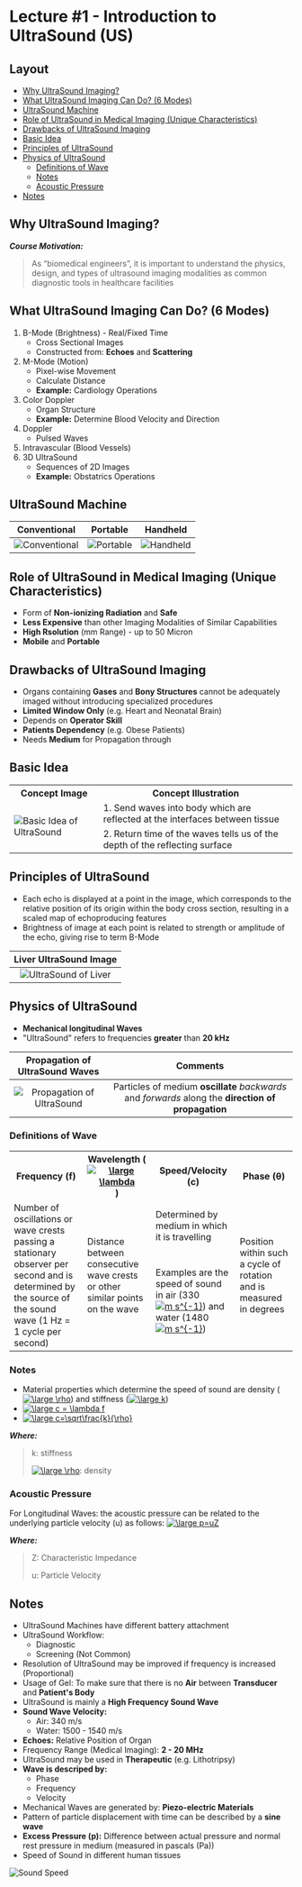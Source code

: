 # Lecture #1 - Introduction to UltraSound (US)

## Layout
* <a href="#A"> Why UltraSound Imaging? </a>
* <a href="#B"> What UltraSound Imaging Can Do? (6 Modes) </a>
* <a href="#C"> UltraSound Machine </a>
* <a href="#D"> Role of UltraSound in Medical Imaging (Unique Characteristics) </a>
* <a href="#E"> Drawbacks of UltraSound Imaging </a>
* <a href="#F"> Basic Idea </a>
* <a href="#G"> Principles of UltraSound </a>
* <a href="#H"> Physics of UltraSound </a>
  * <a href="#J"> Definitions of Wave </a>
  * <a href="#K"> Notes </a>
  * <a href="#L"> Acoustic Pressure </a>
* <a href="#M"> Notes </a>

<h2 id="A"> Why UltraSound Imaging? </h2>

***Course Motivation:***
> As “biomedical engineers”, it is important to understand the physics, design, and types of ultrasound imaging modalities as common diagnostic tools in healthcare facilities

<h2 id="B"> What UltraSound Imaging Can Do? (6 Modes) </h2>

1. B-Mode (Brightness) - Real/Fixed Time
   * Cross Sectional Images
   * Constructed from: **Echoes** and **Scattering**
2. M-Mode (Motion)
   * Pixel-wise Movement
   * Calculate Distance
   * **Example:** Cardiology Operations
3. Color Doppler
   * Organ Structure
   * **Example:** Determine Blood Velocity and Direction
4. Doppler
   * Pulsed Waves
5. Intravascular (Blood Vessels)
6. 3D UltraSound
   * Sequences of 2D Images
   * **Example:** Obstatrics Operations

<h2 id="C"> UltraSound Machine </h2>

Conventional | Portable | Handheld |
:-----------:|:--------:|:--------:|
![Conventional](https://github.com/mostafa20223/SBME-4th-Year-2nd-Term-/blob/main/Equipment/Dr-Ehab/imgs/Lec1/Conventional.png) | ![Portable](https://github.com/mostafa20223/SBME-4th-Year-2nd-Term-/blob/main/Equipment/Dr-Ehab/imgs/Lec1/Portable.png) | ![Handheld](https://github.com/mostafa20223/SBME-4th-Year-2nd-Term-/blob/main/Equipment/Dr-Ehab/imgs/Lec1/Handheld.png) |

<h2 id="D"> Role of UltraSound in Medical Imaging (Unique Characteristics) </h2>

* Form of **Non-ionizing Radiation** and **Safe**
* **Less Expensive** than other Imaging Modalities of Similar Capabilities
* **High Rsolution** (mm Range) - up to 50 Micron
* **Mobile** and **Portable**

<h2 id="E"> Drawbacks of UltraSound Imaging </h2>

* Organs containing **Gases** and **Bony Structures** cannot be adequately imaged without introducing specialized procedures
* **Limited Window Only** (e.g. Heart and Neonatal Brain)
* Depends on **Operator Skill**
* **Patients Dependency** (e.g. Obese Patients)
* Needs **Medium** for Propagation through

<h2 id="F"> Basic Idea </h2>

<table>
   <th> Concept Image</th>
   <th> Concept Illustration</th>
   <tr>
      <td rowspan=2> <img src="https://github.com/mostafa20223/SBME-4th-Year-2nd-Term-/blob/main/Equipment/Dr-Ehab/imgs/Lec1/Basic.png" alt="Basic Idea of UltraSound"/> </td>
      <td> 1. Send waves into body which are reflected at the interfaces between tissue </td>
   </tr>
   <tr>
      <td> 2. Return time of the waves tells us of the depth of the reflecting surface </td>
   </tr>
</table>

<h2 id="G"> Principles of UltraSound </h2>

* Each echo is displayed at a point in the image, which corresponds to the relative position of its origin within the body cross section, resulting in a scaled map of echoproducing features
* Brightness of image at each point is related to strength or amplitude of the echo, giving rise to term B-Mode

Liver UltraSound Image |
:---------------------:|
![UltraSound of Liver](https://github.com/mostafa20223/SBME-4th-Year-2nd-Term-/blob/main/Equipment/Dr-Ehab/imgs/Lec1/Liver.png) |

<h2 id="H"> Physics of UltraSound </h2>

* **Mechanical longitudinal Waves**
* "UltraSound" refers to frequencies **greater** than **20 kHz**

Propagation of UltraSound Waves | Comments |
:------------------------------:|:--------:|
![Propagation of UltraSound](https://github.com/mostafa20223/SBME-4th-Year-2nd-Term-/blob/main/Equipment/Dr-Ehab/imgs/Lec1/Propagation.PNG) | Particles of medium **oscillate** *backwards* and *forwards* along the **direction of propagation** |

<h3 id="J"> Definitions of Wave </h3>

<table>
   <th> Frequency (f) </th>
   <th> Wavelength (<a href="https://www.codecogs.com/eqnedit.php?latex=\inline&space;\large&space;\lambda" target="_blank"><img src="https://latex.codecogs.com/gif.latex?\inline&space;\large&space;\lambda" title="\large \lambda" /></a>) </th>
   <th> Speed/Velocity (c) </th>
   <th> Phase (θ) </th>
   <tr>
      <td rowspan = 2> Number of oscillations or wave crests passing a stationary observer per second and is determined by the source of the sound wave (1 Hz = 1 cycle per second) </td>
      <td rowspan = 2> Distance between consecutive wave crests or other similar points on the wave </td>
      <td> Determined by medium in which it is travelling </td>
      <td rowspan = 2> Position within such a cycle of rotation and is measured in degrees </td>
   </tr>
   <tr>
      <td> Examples are the speed of sound in air (330 <a href="https://www.codecogs.com/eqnedit.php?latex=m&space;s^{-1}" target="_blank"><img src="https://latex.codecogs.com/gif.latex?m&space;s^{-1}" title="m s^{-1}" /></a>) and water (1480 <a href="https://www.codecogs.com/eqnedit.php?latex=m&space;s^{-1}" target="_blank"><img src="https://latex.codecogs.com/gif.latex?m&space;s^{-1}" title="m s^{-1}" /></a>) </td>
   </tr>
</table>

<h3 id="K"> Notes </h3>

* Material properties which determine the speed of sound are density (<a href="https://www.codecogs.com/eqnedit.php?latex=\inline&space;\large&space;\rho" target="_blank"><img src="https://latex.codecogs.com/gif.latex?\inline&space;\large&space;\rho" title="\large \rho" /></a>) and stiffness (<a href="https://www.codecogs.com/eqnedit.php?latex=\inline&space;\large&space;k" target="_blank"><img src="https://latex.codecogs.com/gif.latex?\inline&space;\large&space;k" title="\large k" /></a>)
* <a href="https://www.codecogs.com/eqnedit.php?latex=\inline&space;\large&space;c&space;=&space;\lambda&space;f" target="_blank"><img src="https://latex.codecogs.com/gif.latex?\inline&space;\large&space;c&space;=&space;\lambda&space;f" title="\large c = \lambda f" /></a>
* <a href="https://www.codecogs.com/eqnedit.php?latex=\inline&space;\large&space;c=\sqrt\frac{k}{\rho}" target="_blank"><img src="https://latex.codecogs.com/gif.latex?\inline&space;\large&space;c=\sqrt\frac{k}{\rho}" title="\large c=\sqrt\frac{k}{\rho}" /></a>

***Where:***
> k: stiffness
> 
> <a href="https://www.codecogs.com/eqnedit.php?latex=\inline&space;\large&space;\rho" target="_blank"><img src="https://latex.codecogs.com/gif.latex?\inline&space;\large&space;\rho" title="\large \rho" /></a>: density

<h3 id="L"> Acoustic Pressure </h3>

For Longitudinal Waves: the acoustic pressure can be related to the underlying particle velocity (u) as follows: <a href="https://www.codecogs.com/eqnedit.php?latex=\inline&space;\large&space;p=uZ" target="_blank"><img src="https://latex.codecogs.com/gif.latex?\inline&space;\large&space;p=uZ" title="\large p=uZ" /></a>

***Where:***
> Z: Characteristic Impedance
> 
> u: Particle Velocity

<h2 id="M"> Notes </h2>

* UltraSound Machines have different battery attachment
* UltraSound Workflow:
  * Diagnostic
  * Screening (Not Common)
* Resolution of UltraSound may be improved if frequency is increased (Proportional)
* Usage of Gel: To make sure that there is no **Air** between **Transducer** and **Patient's Body**
* UltraSound is mainly a **High Frequency Sound Wave**
* **Sound Wave Velocity:**
  * Air: 340 m/s
  * Water: 1500 - 1540 m/s
* **Echoes:** Relative Position of Organ
* Frequency Range (Medical Imaging): **2 - 20 MHz**
* UltraSound may be used in **Therapeutic** (e.g. Lithotripsy)
* **Wave is descriped by:**
  * Phase
  * Frequency
  * Velocity
* Mechanical Waves are generated by: **Piezo-electric Materials**
* Pattern of particle displacement with time can be described by a **sine wave**
* **Excess Pressure (p):** Difference between actual pressure and normal rest pressure in medium (measured in pascals (Pa))
* Speed of Sound in different human tissues <br>

![Sound Speed](https://github.com/mostafa20223/SBME-4th-Year-2nd-Term-/blob/main/Equipment/Dr-Ehab/imgs/Lec1/Speed.PNG)
